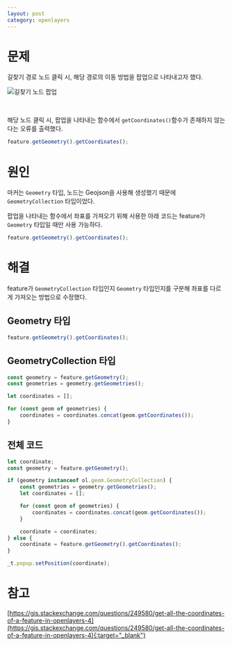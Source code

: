 ```yaml
---
layout: post
category: openlayers
---
```


# 문제

길찾기 경로 노드 클릭 시, 해당 경로의 이동 방법을 팝업으로 나타내고자 했다.

![길찾기 노드 팝업](/no-access-please/assets/image/2021-03-29-openlayers-feature-get-coordinates-not-working/1.png)

<br>

해당 노드 클릭 시, 팝업을 나타내는 함수에서 `getCoordinates()`함수가 존재하지 않는다는 오류를 출력했다. 

```javascript
feature.getGeometry().getCoordinates();
```

# 원인

마커는 `Geometry` 타입, 노드는 Geojson을 사용해 생성했기 때문에 `GeometryCollection` 타입이었다.

팝업을 나타내는 함수에서 좌표를 가져오기 위해 사용한 아래 코드는 feature가 `Geometry` 타입일 때만 사용 가능하다.

```javascript
feature.getGeometry().getCoordinates();
```

# 해결

feature가 `GeometryCollection` 타입인지 `Geometry` 타입인지를 구분해 좌표를 다르게 가져오는 방법으로 수정했다.

## Geometry 타입

```javascript
feature.getGeometry().getCoordinates();
```

## GeometryCollection 타입

```javascript
const geometry = feature.getGeometry();
const geometries = geometry.getGeometries();

let coordinates = [];

for (const geom of geometries) {
    coordinates = coordinates.concat(geom.getCoordinates());
}
```

## 전체 코드

```javascript
let coordinate;
const geometry = feature.getGeometry();

if (geometry instanceof ol.geom.GeometryCollection) {
    const geometries = geometry.getGeometries();
    let coordinates = [];

    for (const geom of geometries) {
        coordinates = coordinates.concat(geom.getCoordinates());
    }

    coordinate = coordinates;
} else {
    coordinate = feature.getGeometry().getCoordinates();
}

_t.popup.setPosition(coordinate);
```

# 참고

[https://gis.stackexchange.com/questions/249580/get-all-the-coordinates-of-a-feature-in-openlayers-4](https://gis.stackexchange.com/questions/249580/get-all-the-coordinates-of-a-feature-in-openlayers-4){:target="_blank"}
